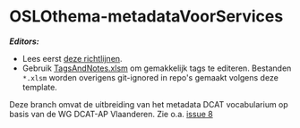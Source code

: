 # OSLOthema-metadataVoorServices

**_Editors:_**
- Lees eerst [deze richtlijnen](https://github.com/Informatievlaanderen/OSLO-toolchain/blob/master/doc-user/README.md).
- Gebruik [TagsAndNotes.xlsm](https://github.com/Informatievlaanderen/OSLO-allerleiTooltjes/tree/master/EA-Excel/TagsAndNotes) om gemakkelijk tags te editeren. Bestanden `*.xlsm` worden overigens git-ignored in repo's gemaakt volgens deze template.


Deze branch omvat de uitbreiding van het metadata DCAT vocabularium op basis van de WG DCAT-AP Vlaanderen. 
Zie o.a. [issue 8](https://github.com/Informatievlaanderen/OSLOthema-DCATAPVlaanderen/issues/8)
